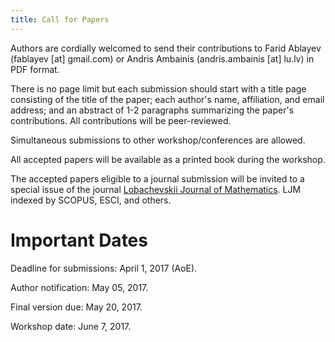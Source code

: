 ```yaml
---
title: Call for Papers
---
```

Authors are cordially welcomed to send their contributions to Farid Ablayev (fablayev [at] gmail.com) or Andris Ambainis (andris.ambainis [at] lu.lv) in PDF format. 

There is no page limit but each submission should start with a title page consisting of the title of the paper; each author's name, affiliation, and email address; and an abstract of 1-2 paragraphs summarizing the paper's contributions. All contributions will be peer-reviewed. 

Simultaneous submissions to other workshop/conferences are allowed.

All accepted papers will be available as a printed book during the workshop.

The accepted papers eligible to a journal submission will be invited to a special issue of the journal [Lobachevskii Journal of Mathematics][ljm]. LJM indexed by SCOPUS, ESCI, and others. 
# Important Dates

Deadline for submissions: April 1, 2017 (AoE).

Author notification: May 05, 2017.

Final version due: May 20, 2017.
	
Workshop date: June 7, 2017. 


[ljm]: http://www.springer.com/mathematics/journal/12202
